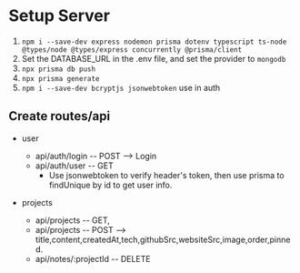 # Setup Server

1. `npm i --save-dev express nodemon prisma dotenv typescript ts-node @types/node @types/express concurrently @prisma/client`
2. Set the DATABASE_URL in the .env file, and set the provider to `mongodb`
3. `npx prisma db push`
4. `npx prisma generate`
5. `npm i --save-dev bcryptjs jsonwebtoken` use in auth

## Create routes/api

- user

  - api/auth/login -- POST --> Login
  - api/auth/user -- GET
    - Use jsonwebtoken to verify header's token, then use prisma to findUnique by id to get user info.

- projects

  - api/projects -- GET,
  - api/projects -- POST --> title,content,createdAt,tech,githubSrc,websiteSrc,image,order,pinned.
  - api/notes/:projectId -- DELETE
